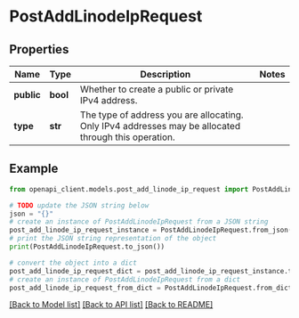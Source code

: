 # PostAddLinodeIpRequest


## Properties

Name | Type | Description | Notes
------------ | ------------- | ------------- | -------------
**public** | **bool** | Whether to create a public or private IPv4 address. | 
**type** | **str** | The type of address you are allocating. Only IPv4 addresses may be allocated through this operation. | 

## Example

```python
from openapi_client.models.post_add_linode_ip_request import PostAddLinodeIpRequest

# TODO update the JSON string below
json = "{}"
# create an instance of PostAddLinodeIpRequest from a JSON string
post_add_linode_ip_request_instance = PostAddLinodeIpRequest.from_json(json)
# print the JSON string representation of the object
print(PostAddLinodeIpRequest.to_json())

# convert the object into a dict
post_add_linode_ip_request_dict = post_add_linode_ip_request_instance.to_dict()
# create an instance of PostAddLinodeIpRequest from a dict
post_add_linode_ip_request_from_dict = PostAddLinodeIpRequest.from_dict(post_add_linode_ip_request_dict)
```
[[Back to Model list]](../README.md#documentation-for-models) [[Back to API list]](../README.md#documentation-for-api-endpoints) [[Back to README]](../README.md)


